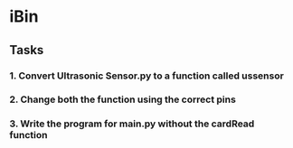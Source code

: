 # iBin

## Tasks

### 1. Convert Ultrasonic Sensor.py to a function called ussensor

### 2. Change both the function using the correct pins

### 3. Write the program for main.py without the cardRead function
